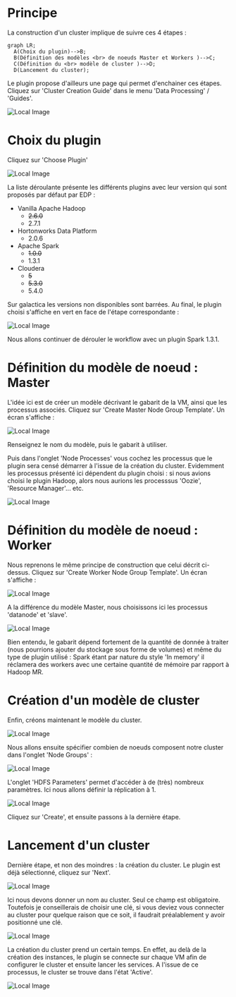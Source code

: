 # Principe

La construction d'un cluster implique de suivre ces 4 étapes :

```mermaid
graph LR;
  A(Choix du plugin)-->B;
  B(Définition des modèles <br> de noeuds Master et Workers )-->C;
  C(Définition du <br> modèle de cluster )-->D;
  D(Lancement du cluster);
```

Le plugin propose d'ailleurs une page qui permet d'enchainer ces étapes. Cliquez sur 'Cluster Creation Guide' dans le menu 'Data Processing' / 'Guides'.

![Local Image](./images/edp-01.jpg)

# Choix du plugin

Cliquez sur 'Choose Plugin'

![Local Image](./images/edp-02.jpg)

La liste déroulante présente les différents plugins avec leur version qui sont proposés par défaut par EDP :

* Vanilla Apache Hadoop
	* ~~2.6.0~~
	* 2.7.1
* Hortonworks Data Platform
	* 2.0.6
* Apache Spark
	* ~~1.0.0~~
	* 1.3.1
* Cloudera
	* ~~5~~
	* ~~5.3.0~~
	* 5.4.0

Sur galactica les versions non disponibles sont barrées. Au final, le plugin choisi s'affiche en vert en face de l'étape correspondante :

![Local Image](./images/edp-04.jpg)

Nous allons continuer de dérouler le workflow avec un plugin Spark 1.3.1.

# Définition du modèle de noeud : Master

L'idée ici est de créer un modèle décrivant le gabarit de la VM, ainsi que les processus associés. Cliquez sur 'Create Master Node Group Template'. Un écran s'affiche :

![Local Image](./images/edp-09.jpg)

Renseignez le nom du modèle, puis le gabarit à utiliser. 

Puis dans l'onglet 'Node Processes' vous cochez les processus que le plugin sera censé démarrer à l'issue de la création du cluster. Evidemment les processus présenté ici dépendent du plugin choisi : si nous avions choisi le plugin Hadoop, alors nous aurions les processsus 'Oozie', 'Resource Manager'... etc.

![Local Image](./images/edp-18.jpg)

# Définition du modèle de noeud : Worker

Nous reprenons le même principe de construction que celui décrit ci-dessus. Cliquez sur 'Create Worker Node Group Template'. Un écran s'affiche :

![Local Image](./images/edp-10.jpg)

A la différence du modèle Master, nous choisissons ici les processus 'datanode' et 'slave'.

![Local Image](./images/edp-17.jpg)

Bien entendu, le gabarit dépend fortement de la quantité de donnée à traiter (nous pourrions ajouter du stockage sous forme de volumes) et même du type de plugin utilisé : Spark étant par nature du style 'In memory' il réclamera des workers avec une certaine quantité de mémoire par rapport à Hadoop MR.

# Création d'un modèle de cluster

Enfin, créons maintenant le modèle du cluster. 

![Local Image](./images/edp-11.jpg)

Nous allons ensuite spécifier combien de noeuds composent notre cluster dans l'onglet 'Node Groups' :

![Local Image](./images/edp-16.jpg)

L'onglet 'HDFS Parameters' permet d'accéder à de (très) nombreux paramètres. Ici nous allons définir la réplication à 1.

![Local Image](./images/edp-15.jpg)

Cliquez sur 'Create', et ensuite passons à la dernière étape.

# Lancement d'un cluster

Dernière étape, et non des moindres : la création du cluster. Le plugin est déjà sélectionné, cliquez sur 'Next'.

![Local Image](./images/edp-20.jpg)

Ici nous devons donner un nom au cluster. Seul ce champ est obligatoire. Toutefois je conseillerais de choisir une clé, si vous deviez vous connecter au cluster pour quelque raison que ce soit, il faudrait préalablement y avoir positionné une clé.

![Local Image](./images/edp-21.jpg)

La création du cluster prend un certain temps. En effet, au delà de la création des instances, le plugin se connecte sur chaque VM afin de configurer le cluster et ensuite lancer les services. A l'issue de ce processus, le cluster se trouve dans l'état 'Active'.

![Local Image](./images/edp-22.jpg)
